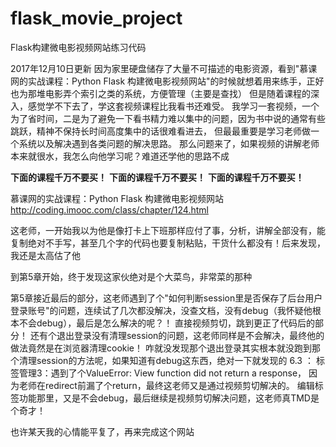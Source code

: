 # flask_movie_project
Flask构建微电影视频网站练习代码

2017年12月10日更新
因为家里硬盘储存了大量不可描述的电影资源，看到"慕课网的实战课程：Python Flask 构建微电影视频网站"的时候就想着用来练手，正好也为那堆电影弄个索引之类的系统，方便管理（主要是查找）
但是随着课程的深入，感觉学不下去了，学这套视频课程比我看书还难受。
我学习一套视频，一个为了省时间，二是为了避免一下看书精力难以集中的问题，因为书中说的通常有些跳跃，精神不保持长时间高度集中的话很难看进去，
但最最重要是学习老师做一个系统以及解决遇到各类问题的解决思路。
那么问题来了，如果视频的讲解老师本来就很水，我怎么向他学习呢？难道还学他的思路不成

**下面的课程千万不要买！**
**下面的课程千万不要买！**
**下面的课程千万不要买！**

慕课网的实战课程：Python Flask 构建微电影视频网站
http://coding.imooc.com/class/chapter/124.html

这老师，一开始我以为他是像打卡上下班那样应付了事，分析，讲解全部没有，能复制绝对不手写，甚至几个字的代码也要复制粘贴，干货什么都没有！后来发现，我还是太高估了他  

到第5章开始，终于发现这家伙绝对是个大菜鸟，非常菜的那种

第5章接近最后的部分，这老师遇到了个"如何判断session里是否保存了后台用户登录账号"的问题，连续试了几次都没解决，没查文档，没有debug（我怀疑他根本不会debug），最后是怎么解决的呢？！ 直接视频剪切，跳到更正了代码后的部分！
还有个退出登录没有清理session的问题，这老师同样是不会解决，最终他的做法竟然是在浏览器清理cookie！ 咋就没发现那个退出登录其实根本就没跑到那个清理session的方法呢，如果知道有debug这东西，绝对一下就发现的
6.3 ： 标签管理3：遇到了个ValueError: View function did not return a response， 因为老师在redirect前漏了个return，最终这老师又是通过视频剪切解决的。
编辑标签功能那里，又是不会debug，最后继续是视频剪切解决问题，这老师真TMD是个奇才！


也许某天我的心情能平复了，再来完成这个网站



